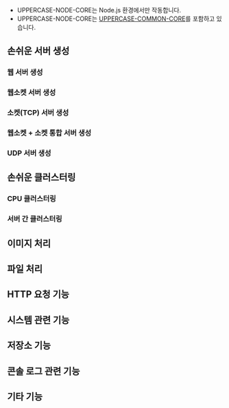 * UPPERCASE-NODE-CORE는 Node.js 환경에서만 작동합니다.
* UPPERCASE-NODE-CORE는 [UPPERCASE-COMMON-CORE](UPPERCASE-COMMON-CORE.md)를 포함하고 있습니다.

## 손쉬운 서버 생성

### 웹 서버 생성

### 웹소켓 서버 생성

### 소켓(TCP) 서버 생성

### 웹소켓 + 소켓 통합 서버 생성

### UDP 서버 생성

## 손쉬운 클러스터링

### CPU 클러스터링

### 서버 간 클러스터링

## 이미지 처리

## 파일 처리

## HTTP 요청 기능

## 시스템 관련 기능

## 저장소 기능

## 콘솔 로그 관련 기능

## 기타 기능

